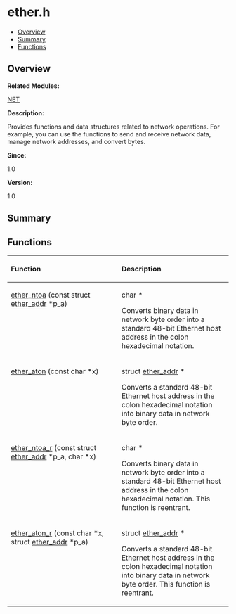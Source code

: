 # ether.h<a name="ZH-CN_TOPIC_0000001054829483"></a>

-   [Overview](#section842490371165627)
-   [Summary](#section509898439165627)
-   [Functions](#func-members)

## **Overview**<a name="section842490371165627"></a>

**Related Modules:**

[NET](NET.md)

**Description:**

Provides functions and data structures related to network operations. For example, you can use the functions to send and receive network data, manage network addresses, and convert bytes. 

**Since:**

1.0

**Version:**

1.0

## **Summary**<a name="section509898439165627"></a>

## Functions<a name="func-members"></a>

<a name="table892133621165627"></a>
<table><thead align="left"><tr id="row439431958165627"><th class="cellrowborder" valign="top" width="50%" id="mcps1.1.3.1.1"><p id="p1101875334165627"><a name="p1101875334165627"></a><a name="p1101875334165627"></a>Function</p>
</th>
<th class="cellrowborder" valign="top" width="50%" id="mcps1.1.3.1.2"><p id="p1463973796165627"><a name="p1463973796165627"></a><a name="p1463973796165627"></a>Description</p>
</th>
</tr>
</thead>
<tbody><tr id="row1045514447165627"><td class="cellrowborder" valign="top" width="50%" headers="mcps1.1.3.1.1 "><p id="p32797029165627"><a name="p32797029165627"></a><a name="p32797029165627"></a><a href="NET.md#ga07e34e6ee9e272c4799780915d11677c">ether_ntoa</a> (const struct <a href="ether_addr.md">ether_addr</a> *p_a)</p>
</td>
<td class="cellrowborder" valign="top" width="50%" headers="mcps1.1.3.1.2 "><p id="p269017894165627"><a name="p269017894165627"></a><a name="p269017894165627"></a>char * </p>
<p id="p1405780510165627"><a name="p1405780510165627"></a><a name="p1405780510165627"></a>Converts binary data in network byte order into a standard 48-bit Ethernet host address in the colon hexadecimal notation. </p>
</td>
</tr>
<tr id="row1718720621165627"><td class="cellrowborder" valign="top" width="50%" headers="mcps1.1.3.1.1 "><p id="p1842664051165627"><a name="p1842664051165627"></a><a name="p1842664051165627"></a><a href="NET.md#gaab4c5b65c36fc0ea96a017daabc3770a">ether_aton</a> (const char *x)</p>
</td>
<td class="cellrowborder" valign="top" width="50%" headers="mcps1.1.3.1.2 "><p id="p1774432318165627"><a name="p1774432318165627"></a><a name="p1774432318165627"></a>struct <a href="ether_addr.md">ether_addr</a> * </p>
<p id="p367727982165627"><a name="p367727982165627"></a><a name="p367727982165627"></a>Converts a standard 48-bit Ethernet host address in the colon hexadecimal notation into binary data in network byte order. </p>
</td>
</tr>
<tr id="row73087080165627"><td class="cellrowborder" valign="top" width="50%" headers="mcps1.1.3.1.1 "><p id="p1017411538165627"><a name="p1017411538165627"></a><a name="p1017411538165627"></a><a href="NET.md#ga245e21de8e82756712a5182c2674c2ad">ether_ntoa_r</a> (const struct <a href="ether_addr.md">ether_addr</a> *p_a, char *x)</p>
</td>
<td class="cellrowborder" valign="top" width="50%" headers="mcps1.1.3.1.2 "><p id="p1552430569165627"><a name="p1552430569165627"></a><a name="p1552430569165627"></a>char * </p>
<p id="p980051516165627"><a name="p980051516165627"></a><a name="p980051516165627"></a>Converts binary data in network byte order into a standard 48-bit Ethernet host address in the colon hexadecimal notation. This function is reentrant. </p>
</td>
</tr>
<tr id="row1535756929165627"><td class="cellrowborder" valign="top" width="50%" headers="mcps1.1.3.1.1 "><p id="p1348972757165627"><a name="p1348972757165627"></a><a name="p1348972757165627"></a><a href="NET.md#gac0954821754bace30f674e61bb9f4e5f">ether_aton_r</a> (const char *x, struct <a href="ether_addr.md">ether_addr</a> *p_a)</p>
</td>
<td class="cellrowborder" valign="top" width="50%" headers="mcps1.1.3.1.2 "><p id="p1068616605165627"><a name="p1068616605165627"></a><a name="p1068616605165627"></a>struct <a href="ether_addr.md">ether_addr</a> * </p>
<p id="p1580477893165627"><a name="p1580477893165627"></a><a name="p1580477893165627"></a>Converts a standard 48-bit Ethernet host address in the colon hexadecimal notation into binary data in network byte order. This function is reentrant. </p>
</td>
</tr>
</tbody>
</table>

